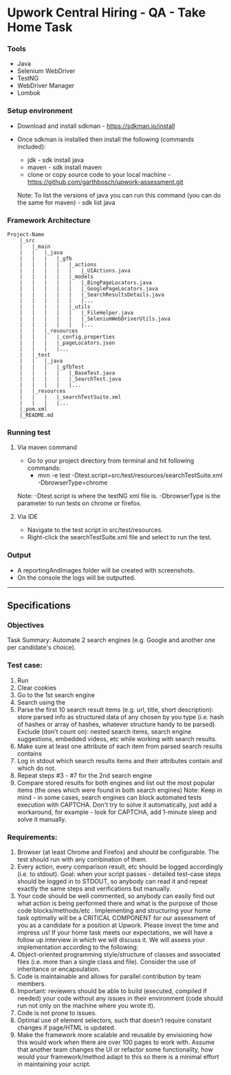 # Upwork Central Hiring - QA - Take Home Task

### Tools
- Java
- Selenium WebDriver
- TestNG
- WebDriver Manager
- Lombok

### Setup environment
- Download and install sdkman - https://sdkman.io/install
- Once sdkman is installed then install the following (commands included):
  - jdk - sdk install java <version>
  - maven - sdk install maven <version>
  - clone or copy source code to your local machine - https://github.com/garthbosch/upwork-assessment.git
  
  Note: To list the versions of java you can run this command (you can do the same for maven) - sdk list java 

### Framework Architecture
	Project-Name
        |_src
        |   |_main
        |   |   |_java
        |   |   |   |_gfb
        |   |   |   |   |_actions
        |   |   |   |   |   |_UIActions.java
        |   |   |   |   |_models
        |   |   |   |   |   |_BingPageLocators.java
        |   |   |   |   |   |_GooglePageLocators.java
        |   |   |   |   |   |_SearchResultsDetails.java
        |   |   |   |   |   |...
        |   |   |   |   |_utils
        |   |   |   |   |   |_FileHelper.java
        |   |   |   |   |   |_SeleniumWebDriverUtils.java
        |   |   |   |   |   |...
        |   |   |_resources
        |   |   |   |_config.properties
        |   |   |   |_pageLocators.json
        |   |   |   |...
        |   |_test
        |   |   |_java
        |   |   |   |_gfbTest
        |   |   |   |   |_BaseTest.java
        |   |   |   |   |_SearchTest.java
        |   |   |   |   |...
        |   |_resources
        |   |   |   |_searchTestSuite.xml
        |   |   |   |...
        |_pom.xml
        |_README.md

### Running test
1. Via maven command
   - Go to your project directory from terminal and hit following commands:
      - mvn -e test -Dtest.script=src/test/resources/searchTestSuite.xml -DbrowserType=chrome

    Note: -Dtest.script is where the testNG xml file is. -DbrowserType is the parameter to run tests on chrome or firefox.

2. Via IDE
   - Navigate to the test script in src/test/resources.
   - Right-click the searchTestSuite.xml file and select to run the test.

### Output
- A reportingAndImages folder will be created with screenshots.
- On the console the logs will be outputted. 
     
----

## Specifications
### Objectives
Task Summary: Automate 2 search engines (e.g. Google and another one per candidate's choice).

### Test case:
1. Run <browser>
2. Clear <browser> cookies
3. Go to the 1st search engine
4. Search using the <keyword>
5. Parse the first 10 search result items (e.g. url, title, short description): store parsed info as
   structured data of any chosen by you type (i.e. hash of hashes or array of hashes, whatever structure handy to be parsed). Exclude (don’t count on): nested search items, search engine suggestions, embedded videos, etc while working with search results.
6. Make sure at least one attribute of each item from parsed search results contains <keyword>
7. Log in stdout which search results items and their attributes contain <keyword> and which do not.
8. Repeat steps #3 - #7 for the 2nd search engine
9. Compare stored results for both engines and list out the most popular items (the ones which were
   found in both search engines)
   Note: Keep in mind - in some cases, search engines can block automated tests execution with CAPTCHA. Don't try to solve it automatically, just add a workaround, for example - look for CAPTCHA, add 1-minute sleep and solve it manually.

### Requirements:

1. Browser (at least Chrome and Firefox) and <keyword> should be configurable. The test should run with any combination of them.
2. Every action, every comparison result, etc should be logged accordingly (i.e. to stdout). Goal: when your script passes - detailed test-case steps should be logged in to STDOUT, so anybody can read it and repeat exactly the same steps and verifications but manually.
3. Your code should be well commented, so anybody can easily find out what action is being performed there and what is the purpose of those code blocks/methods/etc .
    Implementing and structuring your home task optimally will be a CRITICAL COMPONENT for our assessment of you as a candidate for a position at Upwork. Please invest the time and impress us!
    If your home task meets our expectations, we will have a follow up interview in which we will discuss it. We will assess your implementation according to the following:
4. Object-oriented programming style/structure of classes and associated files (i.e. more than a single class and file). Consider the use of inheritance or encapsulation.
5. Code is maintainable and allows for parallel contribution by team members.
6. Important: reviewers should be able to build (executed, compiled if needed) your code without any issues in their environment (code should run not only on the machine where you wrote it).
7. Code is not prone to issues.
8. Optimal use of element selectors, such that doesn’t require constant changes if page/HTML is
    updated.
9. Make the framework more scalable and reusable by envisioning how this would work when there
    are over 100 pages to work with. Assume that another team changes the UI or refactor some functionality, how would your framework/method adapt to this so there is a minimal effort in maintaining your script.